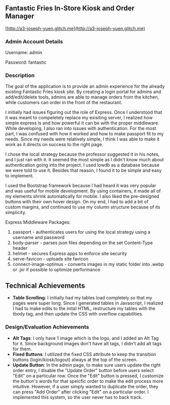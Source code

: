## Fantastic Fries In-Store Kiosk and Order Manager

[http://a3-joseph-yuen.glitch.me](http://a3-joseph-yuen.glitch.me)

### Admin Account Details 
Username: admin

Password: fantastic

### Description
The goal of the application is to provide an admin experience for the already existing Fantastic Fries kiosk site. By creating a login portal for admins and add/edit/delete tools, admins are able to manage orders from the kitchen, while customers can order in the front of the restaurant. 

I initially had issues figuring out the role of Express. Once I understood that it was meant to compeletely replace my exisiting server, I realized how simple express is and how powerful it can be with the proper middleware. While developing, I also ran into issues with authentication. For the most part, I was confused with how it worked and how to make passport fit to my needs. Since my needs were relatively simple, I think I was able to make it work as it directs on success to the right page.

I chose the local strategy because the professor suggested it in his notes, and I just ran with it. It seemed the most simple as I didn't know much about authentication going into the project. I used lowdb as a database because we were told to use it. Besides that reason, I found it to be simple and easy to implement. 

I used the Bootstrap framework because I had heard it was very popular and was useful for mobile development. By using containers, it made all of my elements shrink automatically for mobile. I also liked the pre-designed buttons with their own hover design. On my end, I had to add a bit of custom margins, and continued to use my column structure because of its simplicity.

Express Middleware Packages:
1. passport - authenticates users for using the local strategy using a username and password
2. body-parser - parses json files depending on the set Content-Type header
3. helmet - secures Express apps to enforce site security
4. serve-favicon - uploads site favicon 
5. connect-image-optimus - converts images in my static folder into .webp or .jxr if possible to optimize performance

## Technical Achievements
- **Table Scrolling**: I initially had my tables load completely so that my pages were super long. Since I generated tables in Javascript, I realized I had to make edits to the inital HTML, restructure my tables with the tbody tag, and then update the CSS with overflow capabilities. 

### Design/Evaluation Achievements
- **Alt Tags**: I only have 1 image which is the logo, and I added an Alt Tag for it. Since background images don't have alt tags, I didn't add alt tags for them.  
- **Fixed Buttons**: I utilized the fixed CSS attribute to keep the transition buttons (login/kiosk/logout) always at the top of the screen. 
- **Update Button**: In the admin page, to make sure users update the right order entry, I disable the "Update Order" button before users select "Edit" on a particular row. Once the "Edit" button is pressed, I customize the button's words for that speicfic order to make the edit process more intuitive. However, if a user simply wanted to duplicate the order, they can press "Add Order" after clicking "Edit" on a particular order. I implemented this system, so the user never has to back track.
